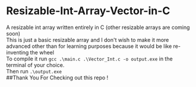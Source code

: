 # Resizable-Int-Array-Vector-in-C
A resizable int array written entirely in C (other resizable arrays are coming soon) 
<br />This is just a basic resizable array and I don't wish to make it more advanced other than for learning purposes because it would be like re-inventing the wheel
<br /> To compile it run `gcc .\main.c .\Vector_Int.c -o output.exe` in the terminal of your choice.
<br /> Then run `.\output.exe`
<br /> 
##Thank You For Checking out this repo !
